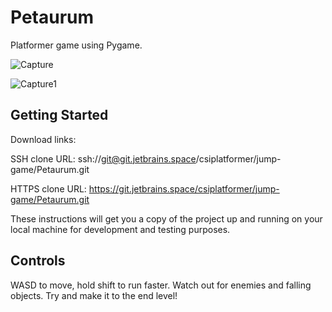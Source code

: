 # Petaurum
Platformer game using Pygame.

![Capture](https://github.com/Mlindens/Petaurum/assets/83295029/f51a505d-265e-4a36-98e7-3617d8f40b97)

![Capture1](https://github.com/Mlindens/Petaurum/assets/83295029/b7661aaa-6140-4776-8afd-d5f832ce833f)

## Getting Started

Download links:

SSH clone URL: ssh://git@git.jetbrains.space/csiplatformer/jump-game/Petaurum.git

HTTPS clone URL: https://git.jetbrains.space/csiplatformer/jump-game/Petaurum.git



These instructions will get you a copy of the project up and running on your local machine for development and testing purposes.

## Controls

WASD to move, hold shift to run faster.
Watch out for enemies and falling objects.
Try and make it to the end level!
